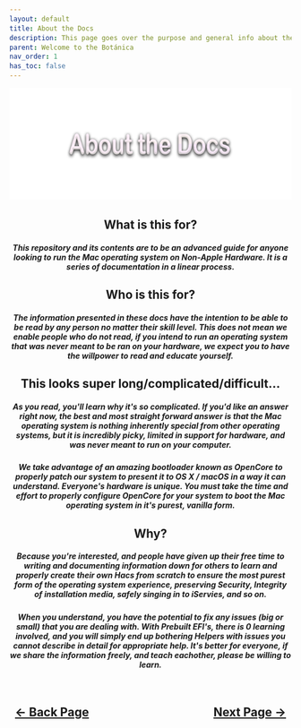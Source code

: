 ```yaml
---
layout: default
title: About the Docs
description: This page goes over the purpose and general info about the Carnations Core Configuration Docs.
parent: Welcome to the Botánica
nav_order: 1
has_toc: false
---
```


<style>
  .navigation-container {
    display: flex;
    justify-content: space-between;
    align-items: center;
    width: 100%;
  }
  
  .nav-button {
    margin: 10px;
  }
</style>

<p align="center">
  <img width="650" height="200" src="../../assets/Headers/Header-AboutTheDocs.png">
</p>

<h2 align="center">What is this for?</h2>
<h5 align="center">This repository and its contents are to be an advanced guide for anyone looking to run the Mac operating system on Non-Apple Hardware. It is a series of documentation in a linear process.</h5>

<h2 align="center">Who is this for?</h2>
<h5 align="center">The information presented in these docs have the intention to be able to be read by any person no matter their skill level. This does not mean we enable people who do not read, if you intend to run an operating system that was never meant to be ran on your hardware, we expect you to have the willpower to read and educate yourself.</h5>

<h2 align="center">This looks super long/complicated/difficult...</h2>

<h5 align="center">As you read, you'll learn why it's so complicated. If you'd like an answer right now, the best and most straight forward answer is that the Mac operating system is nothing inherently special from other operating systems, but it is incredibly picky, limited in support for hardware, and was never meant to run on your computer.</h5>

<h5 align="center">We take advantage of an amazing bootloader known as OpenCore to properly patch our system to present it to OS X / macOS in a way it can understand. Everyone's hardware is unique. You must take the time and effort to properly configure OpenCore for your system to boot the Mac operating system in it's purest, vanilla form.</h5>

<h2 align="center">Why?</h2>
<h5 align="center">Because you're interested, and people have given up their free time to writing and documenting information down for others to learn and properly create their own Hacs from scratch to ensure the most purest form of the operating system experience, preserving Security, Integrity of installation media, safely singing in to iServies, and so on.</h5>

<h5 align="center">When you understand, you have the potential to fix any issues (big or small) that you are dealing with. With Prebuilt EFI's, there is 0 learning involved, and you will simply end up bothering Helpers with issues you cannot describe in detail for appropriate help. It's better for everyone, if we share the information freely, and teach eachother, please be willing to learn.</h5>

<h2 align="center">
  <br>
  <div class="navigation-container">
    <a class="nav-button" href="../../">&larr; Back Page</a>
    <a class="nav-button" href="02-WhatFollowsNext.html">Next Page &rarr;</a>
  </div>
  <br>
</h2>
